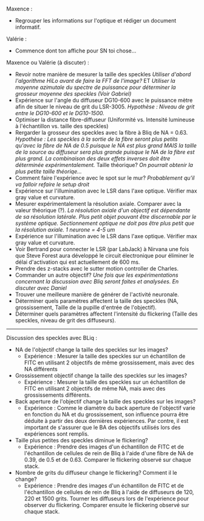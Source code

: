 Maxence :
  - Regrouper les informations sur l'optique et rédiger un document informatif. 
  
Valérie :
  - Commence dont ton affiche pour SN toi chose... 

Maxence ou Valérie (à discuter) :
  - Revoir notre manière de mesurer la taille des speckles *Utiliser d'abord l'algorithme HiLo avant de faire la FFT de l'image?* ET *Utiliser la moyenne azimutale du spectre de puissance pour déterminer la grosseur moyenne des speckles (Voir Gabriel)*
  - Expérience sur l'angle du diffuseur DG10-600 avec le puissance mètre afin de situer le niveau de grit du LSR-3005. *Hypothèse : Niveau de grit entre le DG10-600 et le DG10-1500.*
  - Optimiser la distance fibre-diffuseur (Uniformité vs. Intensité lumineuse à l'échantillon vs. taille des speckles)
  - Rergarder la grosseur des speckles avec la fibre à Bliq de NA = 0.63. *Hypothèse : Les speckles à la sortie de la fibre seront plus petits qu'avec la fibre de NA de 0.5 puisque le NA est plus grand MAIS la taille de la source au diffuseur sera plus grande puisque le NA de la fibre est plus grand. La combinaison des deux effets inverses doit être déterminée expérimentalement.* Taille théorique? *On pourrait obtenir la plus petite taille théoriqe...*
  - Comment faire l'expérience avec le spot sur le mur? *Probablement qu'il va falloir refaire le setup droit*
  - Expérience sur l'illumination avec le LSR dans l'axe optique. Vérifier max gray value et curvature.  
  - Mesurer expérimentalement la résolution axiale. Comparer avec la valeur théorique (?). 
    *La résolution axiale d'un objectif est dépendante de sa résolution latérale.*
    *Plus petit objet pouvant être discernable par le système optique.*
    *Sectionnement optique ne doit pas être plus petit que la résolution axiale.* 
    *1 neurone = 4-5 um*
  - Expérience sur l'illumination avec le LSR dans l'axe optique. Vérifier max gray value et curvature. 
  - Voir Bertrand pour connecter le LSR (par LabJack) à Nirvana une fois que Steve Forest aura développé le circuit électronique pour éliminer le délai d'activation qui est actuellement de 600 ms.
  - Prendre des z-stacks avec le sutter motion controller de Charles. 
  - Commander un autre objectif? *Une fois que les expérimentations concernant la discussion avec Bliq seront faites et analysées. En discuter avec Daniel*
  - Trouver une meilleure manière de générer de l'activité neuronale.
  - Déterminer quels paramètres affectent la taille des speckles (NA, grossissement, Taille de la pupille d'entrée de l'objectif).
  - Déterminer quels paramètres affectent l'intensité du flickering (Taille des speckles, niveau de grit des diffuseurs).
  ______________________________________________________
   Discussion des speckles avec BLiq : 
 - NA de l'objectif change la taille des speckles sur les images? 
    - Expérience : Mesurer la taille des speckles sur un échantillon de FITC en utilisant 2 objectifs de même grossissement, mais avec des NA différents 
 - Grossissement objectif change la taille des speckles sur les images?
    - Expérience : Mesurer la taille des speckles sur un échantillon de FITC en utilisant 2 objectifs de même NA, mais avec des grossissements différents.
 - Back aperture de l'objectif change la taille des speckles sur les images?
    - Expérience : Comme le diamètre du back aperture de l'objectif varie en fonction du NA et du grossissement, son influence pourra être déduite à partir des deux dernières expériences. Par contre, il est important de s'assurer que le BA des objectifs utilisés lors des expériences sont remplis.
 - Taille plus petites des speckles diminue le flickering?
    - Expérience : Prendre des images d'un échantillon de FITC et de l'échantillon de cellules de rein de Bliq à l'aide d'une fibre de NA de 0.39, de 0.5 et de 0.63. Comparer le flickering observé sur chaque stack.
 - Nombre de grits du diffuseur change le flickering? Comment il le change?
    - Expérience : Prendre des images d'un échantillon de FITC et de l'échantillon de cellules de rein de Bliq à l'aide de diffuseurs de 120, 220 et 1500 grits. Tourner les diffuseurs lors de l'expérience pour observer du flickering. Comparer ensuite le flickering observé sur chaque stack.
    
